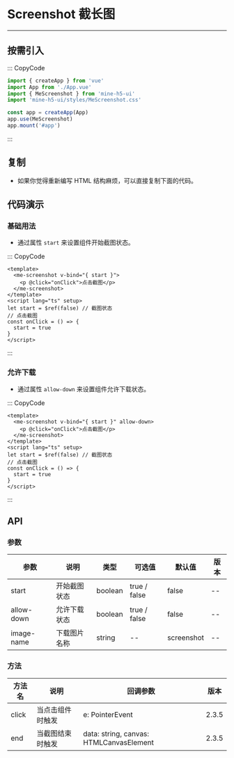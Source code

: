 # Screenshot 截长图

---

## 按需引入

::: CopyCode

```js
import { createApp } from 'vue'
import App from './App.vue'
import { MeScreenshot } from 'mine-h5-ui'
import 'mine-h5-ui/styles/MeScreenshot.css'

const app = createApp(App)
app.use(MeScreenshot)
app.mount('#app')
```

:::

## 复制

- 如果你觉得重新编写 HTML 结构麻烦，可以直接复制下面的代码。

## 代码演示

### 基础用法

- 通过属性 `start` 来设置组件开始截图状态。

::: CopyCode

```vue
<template>
  <me-screenshot v-bind="{ start }">
    <p @click="onClick">点击截图</p>
  </me-screenshot>
</template>
<script lang="ts" setup>
let start = $ref(false) // 截图状态
// 点击截图
const onClick = () => {
  start = true
}
</script>
```

:::

### 允许下载

- 通过属性 `allow-down` 来设置组件允许下载状态。

::: CopyCode

```vue
<template>
  <me-screenshot v-bind="{ start }" allow-down>
    <p @click="onClick">点击截图</p>
  </me-screenshot>
</template>
<script lang="ts" setup>
let start = $ref(false) // 截图状态
// 点击截图
const onClick = () => {
  start = true
}
</script>
```

:::

## API

### 参数

| 参数       | 说明         | 类型    | 可选值       | 默认值     | 版本 |
| ---------- | ------------ | ------- | ------------ | ---------- | ---- |
| start      | 开始截图状态 | boolean | true / false | false      | --   |
| allow-down | 允许下载状态 | boolean | true / false | false      | --   |
| image-name | 下载图片名称 | string  | --           | screenshot | --   |

### 方法

| 方法名 | 说明             | 回调参数                                | 版本  |
| ------ | ---------------- | --------------------------------------- | ----- |
| click  | 当点击组件时触发 | e: PointerEvent                         | 2.3.5 |
| end    | 当截图结束时触发 | data: string, canvas: HTMLCanvasElement | 2.3.5 |
